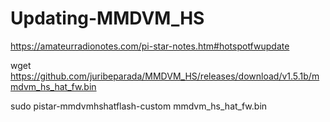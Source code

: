 # Updating-MMDVM_HS

https://amateurradionotes.com/pi-star-notes.htm#hotspotfwupdate

wget https://github.com/juribeparada/MMDVM_HS/releases/download/v1.5.1b/mmdvm_hs_hat_fw.bin

sudo pistar-mmdvmhshatflash-custom mmdvm_hs_hat_fw.bin
